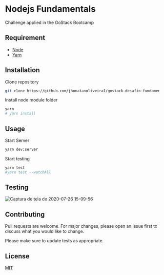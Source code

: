 # Nodejs Fundamentals
Challenge applied in the GoStack Bootcamp

## Requirement

* [Node](https://nodejs.org/en/)
* [Yarn](https://yarnpkg.com/)

## Installation

Clone repository
```bash
git clone https://github.com/jhonatanoliveira1/gostack-desafio-fundamentos-nodejs.git
```
Install node module folder
```bash
yarn
# yarn install
```

## Usage

Start Server
```bash
yarn dev:server
```
Start testing
```bash
yarn test
#yarn test --watchAll 
```

## Testing

![Captura de tela de 2020-07-26 15-09-56](https://user-images.githubusercontent.com/58116030/88486201-76770180-cf52-11ea-955d-2da14c3f1d36.png)


## Contributing
Pull requests are welcome. For major changes, please open an issue first to discuss what you would like to change.

Please make sure to update tests as appropriate.

## License
[MIT](https://choosealicense.com/licenses/mit/)
